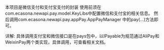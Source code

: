 本项目是微信支付和支付宝支付的封装
    使用前须在com.ecasona.newapi.pay.model.KeyLibs中配置微信和支付宝的相关信息。
    然后调用com.ecasona.newapi.pay.appPay.AppPayManager 中的pay(...)方法即可。


详解:
  具体调用支付宝和微信接口是在pays包中，以IPayable为规范通过AliPay和WeixinPay两个类实现，具体调用，可查看相关文档。

